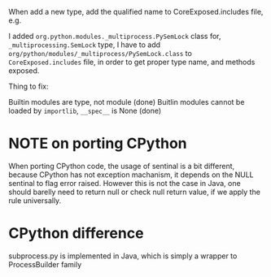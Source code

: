 When add a new type, add the qualified name to CoreExposed.includes file, e.g.

I added `org.python.modules._multiprocess.PySemLock` class for,
`_multiprocessing.SemLock` type, I have to add `org/python/modules/_multiprocess/PySemLock.class`
to `CoreExposed.includes` file, in order to get proper type name, and methods
exposed.


Thing to fix:

Builtin modules are type, not module (done)
Buitlin modules cannot be loaded by `importlib`, `__spec__` is None (done)

# NOTE on porting CPython

When porting CPython code, the usage of sentinal is a bit different, because CPython has not
exception machanism, it depends on the NULL sentinal to flag error raised. However this is
not the case in Java, one should barelly need to return null or check null return value,
if we apply the rule universally.


# CPython difference

subprocess.py is implemented in Java, which is simply a wrapper to
ProcessBuilder family
